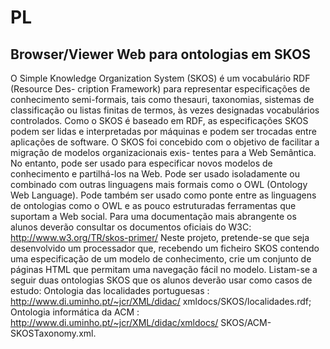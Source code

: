 PL
=====
Browser/Viewer Web para ontologias em SKOS
-----
O Simple Knowledge Organization System (SKOS) é um vocabulário RDF (Resource Des- cription Framework) para representar especificações de conhecimento semi-formais, tais como thesauri, taxonomias, sistemas de classificação ou listas finitas de termos, às vezes designadas vocabulários controlados. Como o SKOS é baseado em RDF, as especificações SKOS podem ser lidas e interpretadas por máquinas e podem ser trocadas entre aplicações de software.
O SKOS foi concebido com o objetivo de facilitar a migração de modelos organizacionais exis- tentes para a Web Semântica. No entanto, pode ser usado para especificar novos modelos de conhecimento e partilhá-los na Web. Pode ser usado isoladamente ou combinado com outras linguagens mais formais como o OWL (Ontology Web Language). Pode também ser usado como ponte entre as linguagens de ontologias como o OWL e as pouco estruturadas ferramentas que suportam a Web social.
Para uma documentação mais abrangente os alunos deverão consultar os documentos oficiais do W3C: http://www.w3.org/TR/skos-primer/
Neste projeto, pretende-se que seja desenvolvido um processador que, recebendo um ficheiro SKOS contendo uma especificação de um modelo de conhecimento, crie um conjunto de páginas HTML que permitam uma navegação fácil no modelo.
Listam-se a seguir duas ontologias SKOS que os alunos deverão usar como casos de estudo:
Ontologia das localidades portuguesas : http://www.di.uminho.pt/~jcr/XML/didac/ xmldocs/SKOS/localidades.rdf;
Ontologia informática da ACM : http://www.di.uminho.pt/~jcr/XML/didac/xmldocs/ SKOS/ACM-SKOSTaxonomy.xml.

